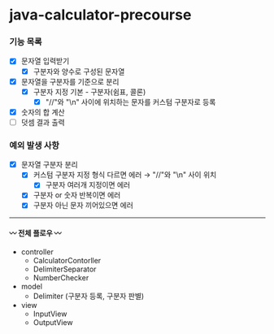 # java-calculator-precourse
### 기능 목록

- [x]  문자열 입력받기
    - [x]  구분자와 양수로 구성된 문자열
- [x]  문자열을 구분자를 기준으로 분리
    - [x]  구분자 지정 기본 - 구분자(쉼표, 콜론)
        - [x]  "//"와 "\n" 사이에 위치하는 문자를 커스텀 구분자로 등록
- [x]  숫자의 합 계산
- [ ]  덧셈 결과 출력

### 예외 발생 사항

- [x]  문자열 구분자 분리
    - [x]  커스텀 구분자 지정 형식 다르면 에러 → "//"와 "\n" 사이 위치
        - [x]  구분자 여러개 지정이면 에러
    - [x] 구분자 or 숫자 반복이면 에러
    - [x] 구분자 아닌 문자 끼어있으면 에러

---
#### 〰️ 전체 플로우 〰️
- controller
  - CalculatorContorller
  - DelimiterSeparator
  - NumberChecker
- model
  - Delimiter (구분자 등록, 구분자 판별)
- view
  - InputView
  - OutputView